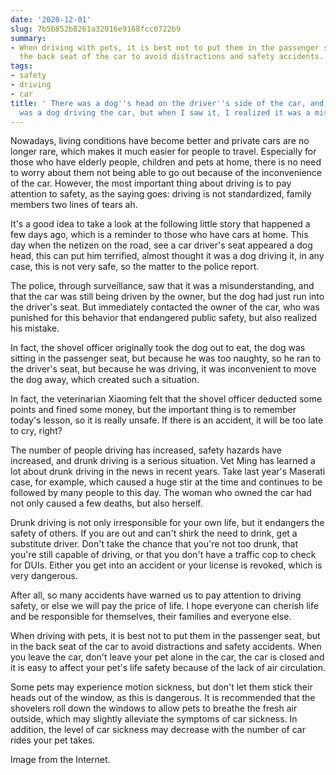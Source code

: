 ```yaml
---
date: '2020-12-01'
slug: 7b5b852b8261a32016e9168fcc0722b9
summary:
- When driving with pets, it is best not to put them in the passenger seat, but in
  the back seat of the car to avoid distractions and safety accidents.
tags:
- safety
- driving
- car
title: ' There was a dog''s head on the driver''s side of the car, and I thought it
  was a dog driving the car, but when I saw it, I realized it was a mistake. '
---
```


 Nowadays, living conditions have become better and private cars are no longer rare, which makes it much easier for people to travel. Especially for those who have elderly people, children and pets at home, there is no need to worry about them not being able to go out because of the inconvenience of the car. However, the most important thing about driving is to pay attention to safety, as the saying goes: driving is not standardized, family members two lines of tears ah.

It's a good idea to take a look at the following little story that happened a few days ago, which is a reminder to those who have cars at home. This day when the netizen on the road, see a car driver's seat appeared a dog head, this can put him terrified, almost thought it was a dog driving it, in any case, this is not very safe, so the matter to the police report.

The police, through surveillance, saw that it was a misunderstanding, and that the car was still being driven by the owner, but the dog had just run into the driver's seat. But immediately contacted the owner of the car, who was punished for this behavior that endangered public safety, but also realized his mistake.

In fact, the shovel officer originally took the dog out to eat, the dog was sitting in the passenger seat, but because he was too naughty, so he ran to the driver's seat, but because he was driving, it was inconvenient to move the dog away, which created such a situation.

In fact, the veterinarian Xiaoming felt that the shovel officer deducted some points and fined some money, but the important thing is to remember today's lesson, so it is really unsafe. If there is an accident, it will be too late to cry, right?

The number of people driving has increased, safety hazards have increased, and drunk driving is a serious situation. Vet Ming has learned a lot about drunk driving in the news in recent years. Take last year's Maserati case, for example, which caused a huge stir at the time and continues to be followed by many people to this day. The woman who owned the car had not only caused a few deaths, but also herself.

Drunk driving is not only irresponsible for your own life, but it endangers the safety of others. If you are out and can't shirk the need to drink, get a substitute driver. Don't take the chance that you're not too drunk, that you're still capable of driving, or that you don't have a traffic cop to check for DUIs. Either you get into an accident or your license is revoked, which is very dangerous.

After all, so many accidents have warned us to pay attention to driving safety, or else we will pay the price of life. I hope everyone can cherish life and be responsible for themselves, their families and everyone else.

When driving with pets, it is best not to put them in the passenger seat, but in the back seat of the car to avoid distractions and safety accidents. When you leave the car, don't leave your pet alone in the car, the car is closed and it is easy to affect your pet's life safety because of the lack of air circulation.

Some pets may experience motion sickness, but don't let them stick their heads out of the window, as this is dangerous. It is recommended that the shovelers roll down the windows to allow pets to breathe the fresh air outside, which may slightly alleviate the symptoms of car sickness. In addition, the level of car sickness may decrease with the number of car rides your pet takes.

Image from the Internet.

 
        
